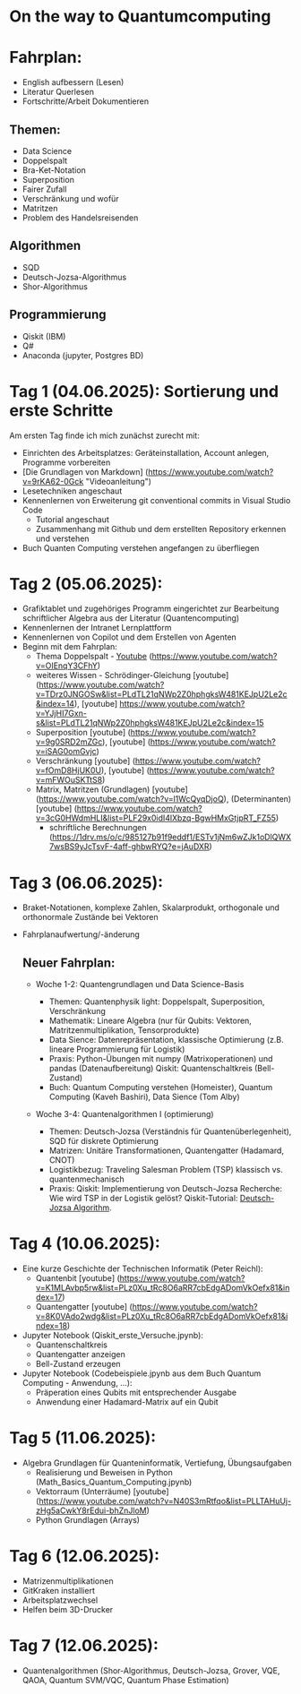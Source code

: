 # On the way to Quantumcomputing

# Fahrplan:
  - English aufbessern (Lesen)
  - Literatur Querlesen
  - Fortschritte/Arbeit Dokumentieren
## Themen:
  - Data Science
  - Doppelspalt
  - Bra-Ket-Notation
  - Superposition
  - Fairer Zufall
  - Verschränkung und wofür
  - Matritzen
  - Problem des Handelsreisenden
## Algorithmen
  - SQD
  - Deutsch-Jozsa-Algorithmus
  - Shor-Algorithmus
## Programmierung
  - Qiskit (IBM)
  - Q#
  - Anaconda (jupyter, Postgres BD)

# Tag 1 (04.06.2025): Sortierung und erste Schritte
Am ersten Tag finde ich mich zunächst zurecht mit:
  - Einrichten des Arbeitsplatzes: Geräteinstallation, Account anlegen, Programme vorbereiten
  - [Die Grundlagen von Markdown] (https://www.youtube.com/watch?v=9rKA62-0Gck "Videoanleitung")
  - Lesetechniken angeschaut
  - Kennenlernen von Erweiterung git conventional commits in Visual Studio Code 
    * Tutorial angeschaut 
    * Zusammenhang mit Github und dem erstellten Repository erkennen und verstehen
  - Buch Quanten Computing verstehen angefangen zu überfliegen

# Tag 2 (05.06.2025):
- Grafiktablet und zugehöriges Programm eingerichtet zur Bearbeitung schriftlicher Algebra aus der Literatur    (Quantencomputing)
- Kennenlernen der Intranet Lernplattform 
- Kennenlernen von Copilot und dem Erstellen von Agenten
- Beginn mit dem Fahrplan:
  * Thema Doppelspalt - [Youtube](https://www.youtube.com/watch?v=zAuYMgl0Vok&t=24s) (https://www.youtube.com/watch?v=OIEnqY3CFhY)
  * weiteres Wissen - Schrödinger-Gleichung [youtube] (https://www.youtube.com/watch?v=TDrz0JNGOSw&list=PLdTL21qNWp2Z0hphgksW481KEJpU2Le2c&index=14), [youtube] https://www.youtube.com/watch?v=YJjHI7Gxn-s&list=PLdTL21qNWp2Z0hphgksW481KEJpU2Le2c&index=15
  * Superposition [youtube] (https://www.youtube.com/watch?v=9g0SRD2mZGc), [youtube] (https://www.youtube.com/watch?v=iSAG0omGvjc)
  * Verschränkung [youtube] (https://www.youtube.com/watch?v=fOmD8HjUK0U), [youtube] (https://www.youtube.com/watch?v=mFWOuSKTtS8)
  * Matrix, Matritzen (Grundlagen) [youtube] (https://www.youtube.com/watch?v=l1WcQyqDjoQ), (Determinanten) [youtube] (https://www.youtube.com/watch?v=3cG0HWdmHLI&list=PLF29x0idI4lXbzq-BgwHMxGtjpRT_FZ55)
    - schriftliche Berechnungen (https://1drv.ms/o/c/985127b91f9eddf1/ESTv1jNm6wZJk1oDlQWX7wsBS9yJcTsvF-4aff-ghbwRYQ?e=jAuDXR)

# Tag 3 (06.06.2025):
- Braket-Notationen, komplexe Zahlen, Skalarprodukt, orthogonale und orthonormale Zustände bei Vektoren
- Fahrplanaufwertung/-änderung

  ## Neuer Fahrplan:
    - Woche 1-2: Quantengrundlagen und Data Science-Basis
      * Themen: Quantenphysik light: Doppelspalt, Superposition, Verschränkung
      * Mathematik: Lineare Algebra (nur für Qubits: Vektoren, Matritzenmultiplikation, Tensorprodukte)
      * Data Sience: Datenrepräsentation, klassische Optimierung (z.B. lineare Programmierung für Logistik)
      * Praxis: Python-Übungen mit numpy (Matrixoperationen) und pandas (Datenaufbereitung)
                Qiskit: Quantenschaltkreis (Bell-Zustand)
      * Buch: Quantum Computing verstehen (Homeister), Quantum Computing (Kaveh Bashiri), Data Sience (Tom Alby) 

    - Woche 3-4: Quantenalgorithmen I (optimierung)
      * Themen: Deutsch-Jozsa (Verständnis für Quantenüberlegenheit), SQD für diskrete Optimierung
      * Matrizen: Unitäre Transformationen, Quantengatter (Hadamard, CNOT)
      * Logistikbezug: Traveling Salesman Problem (TSP) klassisch vs. quantenmechanisch
      * Praxis: Qiskit: Implementierung von Deutsch-Jozsa
                Recherche: Wie wird TSP in der Logistik gelöst?
                Qiskit-Tutorial: [Deutsch-Jozsa Algorithm](https://qiskit.org/textbook/ch-algorithms/deutsch-jozsa.html).  

# Tag 4 (10.06.2025):
  - Eine kurze Geschichte der Technischen Informatik (Peter Reichl):
    * Quantenbit [youtube] (https://www.youtube.com/watch?v=K1MLAvbp5rw&list=PLz0Xu_tRc8O6aRR7cbEdgADomVkOefx81&index=17)
    * Quantengatter [youtube] (https://www.youtube.com/watch?v=8K0VAdo2wdg&list=PLz0Xu_tRc8O6aRR7cbEdgADomVkOefx81&index=18)
  - Jupyter Notebook (Qiskit_erste_Versuche.jpynb):
    * Quantenschaltkreis
    * Quantengatter anzeigen
    * Bell-Zustand erzeugen
  - Jupyter Notebook (Codebeispiele.jpynb aus dem Buch Quantum Computing - Anwendung, ...):
    * Präperation eines Qubits mit entsprechender Ausgabe
    * Anwendung einer Hadamard-Matrix auf ein Qubit

# Tag 5 (11.06.2025):
  - Algebra Grundlagen für Quanteninformatik, Vertiefung, Übungsaufgaben
    * Realisierung und Beweisen in Python (Math_Basics_Quantum_Computing.jpynb)
    * Vektorraum (Unterräume) [youtube] (https://www.youtube.com/watch?v=N40S3mRtfqo&list=PLLTAHuUj-zHg5aCwkY8rEdui-bhZnJloM)
    * Python Grundlagen (Arrays)

# Tag 6 (12.06.2025):
  - Matrizenmultiplikationen
  - GitKraken installiert
  - Arbeitsplatzwechsel
  - Helfen beim 3D-Drucker

# Tag 7 (12.06.2025):
  - Quantenalgorithmen (Shor-Algorithmus, Deutsch-Jozsa, Grover, VQE, QAOA, Quantum SVM/VQC, Quantum Phase Estimation)